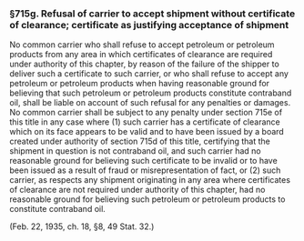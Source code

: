 ### §715g. Refusal of carrier to accept shipment without certificate of clearance; certificate as justifying acceptance of shipment ###

No common carrier who shall refuse to accept petroleum or petroleum products from any area in which certificates of clearance are required under authority of this chapter, by reason of the failure of the shipper to deliver such a certificate to such carrier, or who shall refuse to accept any petroleum or petroleum products when having reasonable ground for believing that such petroleum or petroleum products constitute contraband oil, shall be liable on account of such refusal for any penalties or damages. No common carrier shall be subject to any penalty under section 715e of this title in any case where (1) such carrier has a certificate of clearance which on its face appears to be valid and to have been issued by a board created under authority of section 715d of this title, certifying that the shipment in question is not contraband oil, and such carrier had no reasonable ground for believing such certificate to be invalid or to have been issued as a result of fraud or misrepresentation of fact, or (2) such carrier, as respects any shipment originating in any area where certificates of clearance are not required under authority of this chapter, had no reasonable ground for believing such petroleum or petroleum products to constitute contraband oil.

(Feb. 22, 1935, ch. 18, §8, 49 Stat. 32.)